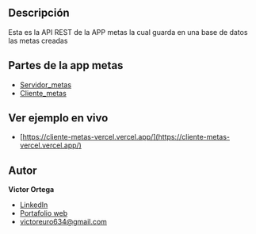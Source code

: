 ## Descripción
Esta es la API REST de la APP metas la cual guarda en una base de datos las metas creadas

## Partes de la app metas
* [Servidor_metas](https://github.com/victorortegadev/servidorMetas)
* [Cliente_metas](https://github.com/victorortegadev/clienteMetas)

## Ver ejemplo en vivo
- [https://cliente-metas-vercel.vercel.app/](https://cliente-metas-vercel.vercel.app/)

## Autor 
**Victor Ortega**

* [LinkedIn](https://www.linkedin.com/in/victorortegadev/)
* [Portafolio web](https://github.com/victorortegadev/Portafolio1)
* [victoreuro634@gmail.com](victoreuro634@gmail.com)
